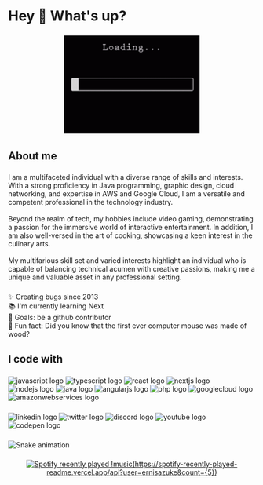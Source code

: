 <h1 align="left">Hey 👋 What's up?</h1>

###

<div align="center">
  <img height="200" src="https://github.com/IRUKEN/IRUKEN/blob/main/loading-bar.gif?raw=true"  />
</div>

###

<h2 align="left">About me</h2>

###

<p align="left">I am a multifaceted individual with a diverse range of skills and interests. With a strong proficiency in Java programming, graphic design, cloud networking, and expertise in AWS and Google Cloud, I am a versatile and competent professional in the technology industry.<br><br>Beyond the realm of tech, my hobbies include video gaming, demonstrating a passion for the immersive world of interactive entertainment. In addition, I am also well-versed in the art of cooking, showcasing a keen interest in the culinary arts.<br><br>My multifarious skill set and varied interests highlight an individual who is capable of balancing technical acumen with creative passions, making me a unique and valuable asset in any professional setting.</p>

###

<p align="left">✨ Creating bugs since 2013<br>📚 I'm currently learning Next<br>🎯 Goals: be a github contributor<br>🎲 Fun fact: Did you know that the first ever computer mouse was made of wood?</p>

###

<h2 align="left">I code with</h2>

###

<div align="left">
  <img src="https://cdn.jsdelivr.net/gh/devicons/devicon/icons/javascript/javascript-original.svg" height="40" width="52" alt="javascript logo"  />
  <img src="https://cdn.jsdelivr.net/gh/devicons/devicon/icons/typescript/typescript-original.svg" height="40" width="52" alt="typescript logo"  />
  <img src="https://cdn.jsdelivr.net/gh/devicons/devicon/icons/react/react-original.svg" height="40" width="52" alt="react logo"  />
  <img src="https://cdn.jsdelivr.net/gh/devicons/devicon/icons/nextjs/nextjs-original.svg" height="40" width="52" alt="nextjs logo"  />
  <img src="https://cdn.jsdelivr.net/gh/devicons/devicon/icons/nodejs/nodejs-original.svg" height="40" width="52" alt="nodejs logo"  />
  <img src="https://cdn.jsdelivr.net/gh/devicons/devicon/icons/java/java-original.svg" height="40" width="52" alt="java logo"  />
  <img src="https://cdn.jsdelivr.net/gh/devicons/devicon/icons/angularjs/angularjs-original.svg" height="40" width="52" alt="angularjs logo"  />
  <img src="https://cdn.jsdelivr.net/gh/devicons/devicon/icons/php/php-original.svg" height="40" width="52" alt="php logo"  />
  <img src="https://cdn.jsdelivr.net/gh/devicons/devicon/icons/googlecloud/googlecloud-original.svg" height="40" width="52" alt="googlecloud logo"  />
  <img src="https://cdn.jsdelivr.net/gh/devicons/devicon/icons/amazonwebservices/amazonwebservices-original.svg" height="40" width="52" alt="amazonwebservices logo"  />
</div>

###

<div align="left">
  <img src="https://raw.githubusercontent.com/maurodesouza/profile-readme-generator/master/src/assets/icons/social/linkedin/default.svg" width="52" height="40" alt="linkedin logo"  />
  <img src="https://raw.githubusercontent.com/maurodesouza/profile-readme-generator/master/src/assets/icons/social/twitter/default.svg" width="52" height="40" alt="twitter logo"  />
  <img src="https://raw.githubusercontent.com/maurodesouza/profile-readme-generator/master/src/assets/icons/social/discord/default.svg" width="52" height="40" alt="discord logo"  />
  <img src="https://raw.githubusercontent.com/maurodesouza/profile-readme-generator/master/src/assets/icons/social/youtube/default.svg" width="52" height="40" alt="youtube logo"  />
  <img src="https://raw.githubusercontent.com/maurodesouza/profile-readme-generator/master/src/assets/icons/social/codepen/default.svg" width="52" height="40" alt="codepen logo"  />
</div>

###

<img src="https://raw.githubusercontent.com/IRUKEN/IRUKEN/blob/output/snake.svg" alt="Snake animation" />

###

<div align="center">
  <a href="https://open.spotify.com/user/ernisazuke">
    <img src="https://spotify-recently-played-readme.vercel.app/api?count=5" alt="Spotify recently played"  />
    !music(https://spotify-recently-played-readme.vercel.app/api?user=ernisazuke&count={5})
  </a>
</div>

###
